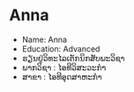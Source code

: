 # Anna

+ Name: Anna
+ Education: Advanced
+ ຮຽນຢູ່ວິທະໄລເຕັກນິກສັບພະວິຊາ
+ ພາກວິຊາ : ໄອທີວິສະວະກຳ
+ ສາຂາ : ໄອທີອຸດສາຫະກຳ